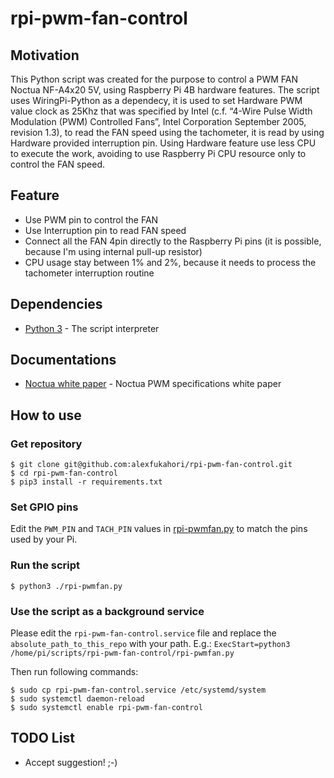 # rpi-pwm-fan-control

## Motivation
This Python script was created for the purpose to control a PWM FAN Noctua NF-A4x20 5V, using Raspberry Pi 4B hardware features. The script uses WiringPi-Python as a dependecy, it is used to set Hardware PWM value clock as 25Khz that was specified by Intel (c.f. “4-Wire Pulse Width Modulation (PWM) Controlled Fans”, Intel
Corporation September 2005, revision 1.3), to read the FAN speed using the tachometer, it is read by using Hardware provided interruption pin. Using Hardware feature use less CPU to execute the work, avoiding to use Raspberry Pi CPU resource only to control the FAN speed.

## Feature
- Use PWM pin to control the FAN
- Use Interruption pin to read FAN speed
- Connect all the FAN 4pin directly to the Raspberry Pi pins (it is possible, because I'm using internal pull-up resistor)
- CPU usage stay between 1% and 2%, because it needs to process the tachometer interruption routine

## Dependencies
* [Python 3](https://www.python.org/download/releases/3.0/) - The script interpreter

## Documentations
* [Noctua white paper](https://noctua.at/pub/media/wysiwyg/Noctua_PWM_specifications_white_paper.pdf) - Noctua PWM specifications white paper

## How to use
### Get repository
```shell
$ git clone git@github.com:alexfukahori/rpi-pwm-fan-control.git
$ cd rpi-pwm-fan-control
$ pip3 install -r requirements.txt
```

### Set GPIO pins
Edit the `PWM_PIN` and `TACH_PIN` values in [rpi-pwmfan.py](./rpi-pwmfan.py) to match the pins used by your Pi.

### Run the script
```shell
$ python3 ./rpi-pwmfan.py
```

### Use the script as a background service
Please edit the `rpi-pwm-fan-control.service` file and replace the `absolute_path_to_this_repo` with your path.
E.g.: `ExecStart=python3 /home/pi/scripts/rpi-pwm-fan-control/rpi-pwmfan.py`

Then run following commands:

```shell
$ sudo cp rpi-pwm-fan-control.service /etc/systemd/system
$ sudo systemctl daemon-reload
$ sudo systemctl enable rpi-pwm-fan-control
```

## TODO List
* Accept suggestion! ;-)
